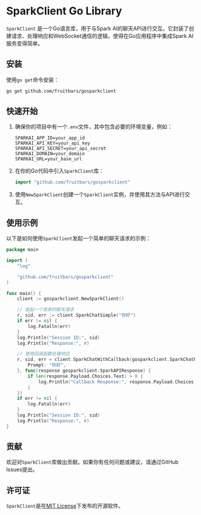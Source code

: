 # SparkClient Go Library
`SparkClient` 是一个Go语言库，用于与Spark AI的聊天API进行交互。它封装了创建请求、处理响应和WebSocket通信的逻辑，使得在Go应用程序中集成Spark AI服务变得简单。

## 安装
使用`go get`命令安装：
```bash
go get github.com/fruitbars/gosparkclient
```

## 快速开始
1. 确保你的项目中有一个`.env`文件，其中包含必要的环境变量，例如：
   ```
   SPARKAI_APP_ID=your_app_id
   SPARKAI_API_KEY=your_api_key
   SPARKAI_API_SECRET=your_api_secret
   SPARKAI_DOMAIN=your_domain
   SPARKAI_URL=your_base_url
   ```

2. 在你的Go代码中引入`SparkClient`库：
   ```go
   import "github.com/fruitbars/gosparkclient"
   ```

3. 使用`NewSparkClient`创建一个`SparkClient`实例，并使用其方法与API进行交互。

## 使用示例
以下是如何使用`SparkClient`发起一个简单的聊天请求的示例：

```go
package main

import (
    "log"

    "github.com/fruitbars/gosparkclient"
)

func main() {
    client := gosparkclient.NewSparkClient()

    // 发起一个简单的聊天请求
    r, sid, err := client.SparkChatSimple("你好")
    if err != nil {
        log.Fatalln(err)
    }
    log.Println("Session ID:", sid)
    log.Println("Response:", r)

    // 使用回调函数处理响应
    r, sid, err = client.SparkChatWithCallback(gosparkclient.SparkChatRequest{
        Prompt: "你好",
    }, func(response gosparkclient.SparkAPIResponse) {
        if len(response.Payload.Choices.Text) > 0 {
            log.Println("Callback Response:", response.Payload.Choices.Text[0].Content)
        }
    })
    if err != nil {
        log.Fatalln(err)
    }
    log.Println("Session ID:", sid)
    log.Println("Response:", r)
}
```


## 贡献
欢迎对`SparkClient`库做出贡献。如果你有任何问题或建议，请通过GitHub Issues提出。

## 许可证
`SparkClient`是在[MIT License](LICENSE)下发布的开源软件。